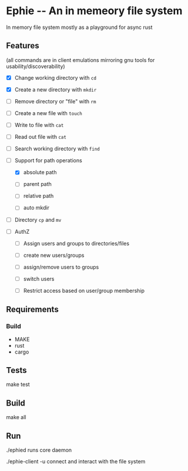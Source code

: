 # Ephie -- An in memeory file system

In memory file system mostly as a playground for async rust

## Features
(all commands are in client emulations mirroring gnu tools for usability/discoverability)

- [X] Change working directory with `cd`

- [X] Create a new directory with `mkdir`

- [ ] Remove directory or "file" with `rm`

- [ ] Create a new file with `touch`

- [ ] Write to file with `cat`

- [ ] Read out file with `cat`

- [ ] Search working directory with `find`

- [ ] Support for path operations

  - [X] absolute path

  - [ ] parent path

  - [ ] relative path

  - [ ] auto mkdir


- [ ] Directory `cp` and `mv`

- [ ] AuthZ

  - [ ] Assign users and groups to directories/files

  - [ ] create new users/groups

  - [ ] assign/remove users to groups

  - [ ] switch users

  - [ ] Restrict access based on user/group membership 


## Requirements
### Build
- MAKE
- rust
- cargo

## Tests
make test

## Build
make all 

## Run
./ephied runs core daemon

./ephie-client -u <user> connect and interact with the file system


